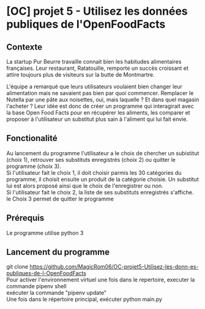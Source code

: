 # [OC] projet 5 - Utilisez les données publiques de l'OpenFoodFacts

## Contexte

La startup Pur Beurre travaille connait bien les habitudes alimentaires françaises. Leur restaurant, Ratatouille, remporte un succès croissant et attire toujours plus de visiteurs sur la butte de Montmartre.

L'équipe a remarqué que leurs utilisateurs voulaient bien changer leur alimentation mais ne savaient pas bien par quoi commencer. Remplacer le Nutella par une pâte aux noisettes, oui, mais laquelle ? Et dans quel magasin l'acheter ? Leur idée est donc de créer un programme qui interagirait avec la base Open Food Facts pour en récupérer les aliments, les comparer et proposer à l'utilisateur un substitut plus sain à l'aliment qui lui fait envie.

## Fonctionalité
Au lancement du programme l'utilisateur a le choix de chercher un subistitut (choix 1), retrouver ses substituts enregistrés (choix 2) ou quitter le programme (choix 3).<br>
Si l'utilisateur fait le choix 1, il doit choisir parmis les 30 catégories du programme, il choisit ensuite un produit de la catégorie choisie. Un substitut lui est alors proposé ainsi que le choix de l'enregistrer ou non.<br>
Si l'utilisateur fait le choix 2, la liste de ses substituts enregistrés s'affiche.<br>
le Choix 3 permet de quitter le programme




## Prérequis

Le programme utilise python 3

## Lancement du programme

git clone https://github.com/MagicRom06/OC-projet5-Utilisez-les-donn-es-publiques-de-l-OpenFoodFacts <br>
Pour activer l'environnement virtuel une fois dans le repertoire, executer la commande pipenv shell<br>
exécuter la commande "pipenv update"<br>
Une fois dans le répertoire principal, exécuter python main.py<br>
